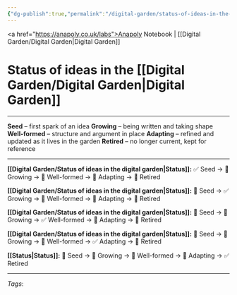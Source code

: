 ```yaml
---
{"dg-publish":true,"permalink":"/digital-garden/status-of-ideas-in-the-digital-garden/","created":"2025-08-20T10:18:18.493+01:00","updated":"2025-08-20T12:02:50.788+01:00"}
---
```


<a href="https://anapoly.co.uk/labs">Anapoly Notebook</a> | [[Digital Garden/Digital Garden\|Digital Garden]] 

# Status of ideas in the [[Digital Garden/Digital Garden\|Digital Garden]]

---

**Seed** – first spark of an idea
**Growing** – being written and taking shape
**Well-formed** – structure and argument in place
**Adapting** – refined and updated as it lives in the garden
**Retired** – no longer current, kept for reference

---

**[[Digital Garden/Status of ideas in the digital garden\|Status]]:** ✅ Seed → 🔸 Growing → 🔸 Well-formed → 🔸 Adapting → 🔸 Retired

**[[Digital Garden/Status of ideas in the digital garden\|Status]]:** 🔸 Seed → ✅ Growing → 🔸 Well-formed → 🔸 Adapting → 🔸 Retired

**[[Digital Garden/Status of ideas in the digital garden\|Status]]:** 🔸 Seed → 🔸 Growing → ✅ Well-formed → 🔸 Adapting → 🔸 Retired

**[[Digital Garden/Status of ideas in the digital garden\|Status]]:** 🔸 Seed → 🔸 Growing → 🔸 Well-formed → ✅ Adapting → 🔸 Retired

**[[Status\|Status]]:** 🔸 Seed → 🔸 Growing → 🔸 Well-formed → 🔸 Adapting → ✅ Retired


---

*Tags*: 